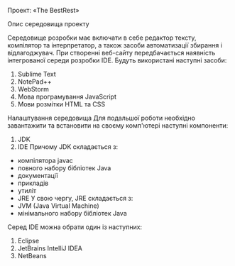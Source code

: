 Проект: «The BestRest»

Опис середовища проекту

Середовище розробки має включати в себе редактор тексту, компілятор та інтерпретатор, а також засоби автоматизації збирання і відлагоджувач. При створенні веб-сайту передбачається наявність інтегрованої середи розробки IDE. Будуть використані наступні засоби:
1) Sublime Text
2) NotePad++
3) WebStorm
4) Мова програмування JavaScript
5) Мови розмітки HTML та CSS

Налаштування середовища
Для подальшої роботи необхідно завантажити та встановити на своєму комп'ютері наступні компоненти:
1.	JDK
2.	IDE
Причому JDK складається з:
- компілятора javac
- повного набору бібліотек Java
-	документації
-	прикладів
-	утиліт
-	JRE
У свою чергу, JRE складається з:
-	JVM (Java Virtual Machine)
-	мінімального набору бібліотек Java

Серед IDE можна обрати один із наступних:
1) Eclipse
2) JetBrains IntelliJ IDEA
3) NetBeans
